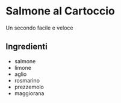 # Salmone al Cartoccio

Un secondo facile e veloce

## Ingredienti

* salmone
* limone
* aglio
* rosmarino
* prezzemolo
* maggiorana
